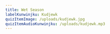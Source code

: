 ```yaml
---
title: Wet Season
labelKunwinjku: Kudjewk
quizItemImage: /uploads/kudjewk.jpg
quizItemAudioKunwinjku: /uploads/kudjewk.mp3
---
```

